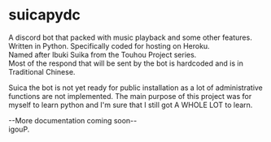 # suicapydc
A discord bot that packed with music playback and some other features. Written in Python. Specifically coded for hosting on Heroku.
<br>
Named after Ibuki Suika from the Touhou Project series.
<br>
Most of the respond that will be sent by the bot is hardcoded and is in Traditional Chinese.
<p>
  Suica the bot is not yet ready for public installation as a lot of administrative functions are not implemented. The main purpose of this project was for myself to learn python and I'm sure that I still got A WHOLE LOT to learn.
</p>

--More documentation coming soon--
<br>
igouP.
